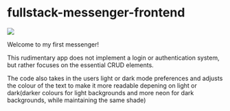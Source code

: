 # fullstack-messenger-frontend
<img src="https://unsplash.com/photos/k1bO_VTiZSs](https://unsplash.com/photos/k1bO_VTiZSs"></img>

Welcome to my first messenger!

This rudimentary app does not implement a login or authentication system, but rather focuses on the essential CRUD elements. 

The code also takes in the users light or dark mode preferences and adjusts the colour of the text to make it more readable depening on light or dark(darker colours for light backgrounds and more neon for dark backgrounds, while maintaining the same shade) 
